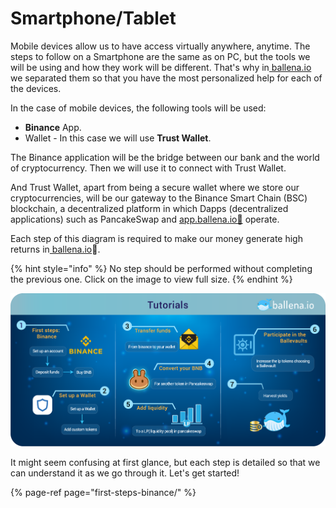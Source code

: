 # Smartphone/Tablet

Mobile devices allow us to have access virtually anywhere, anytime. The steps to follow on a Smartphone are the same as on PC, but the tools we will be using and how they work will be different. That's why in[ ballena.io](https://ballena.io/) we separated them so that you have the most personalized help for each of the devices.

In the case of mobile devices, the following tools will be used:

* **Binance** App.
* Wallet - In this case we will use **Trust Wallet**.

The Binance application will be the bridge between our bank and the world of cryptocurrency. Then we will use it to connect with Trust Wallet.

And Trust Wallet, apart from being a secure wallet where we store our cryptocurrencies, will be our gateway to the Binance Smart Chain \(BSC\) blockchain, a decentralized platform in which Dapps \(decentralized applications\) such as PancakeSwap and [app.ballena.io🐋](https://app.ballena.io) operate.

Each step of this diagram is required to make our money generate high returns in[ ballena.io](https://ballena.io/)🐋.

{% hint style="info" %}
No step should be performed without completing the previous one. Click on the image to view full size.
{% endhint %}

![](../../../.gitbook/assets/tutorials_smartphone300x.png)



It might seem confusing at first glance, but each step is detailed so that we can understand it as we go through it. Let's get started!  


{% page-ref page="first-steps-binance/" %}



